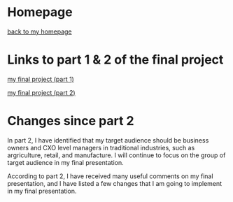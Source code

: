 # Homepage

[back to my homepage](/README.md)



# Links to part 1 & 2 of the final project

[my final project (part 1)](/final_project_1_Tianyi.md)

[my final project (part 2)](/final_project_2_Tianyi.md)

# Changes since part 2

In part 2, I have identified that my target audience should be business owners and CXO level managers in traditional industries, such as argriculture, retail, and manufacture. I will continue to focus on the group of target audience in my final presentation.

According to part 2, I have received many useful comments on my final presentation, and I have listed a few changes that I am going to implement in my final presentation.
